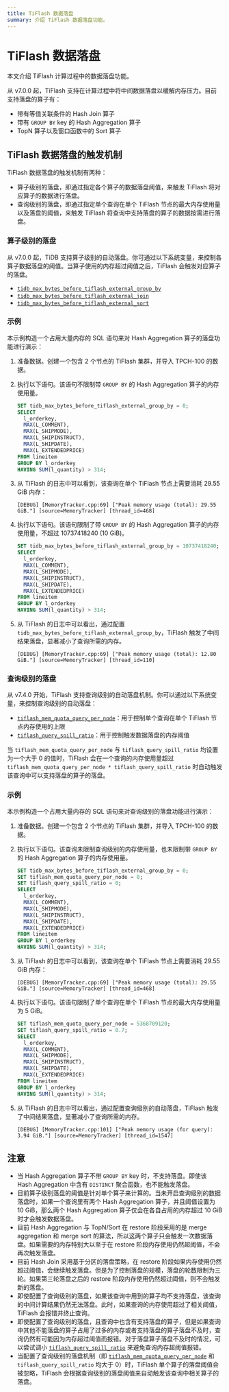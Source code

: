 ```yaml
---
title: TiFlash 数据落盘
summary: 介绍 TiFlash 数据落盘功能。
---
```


# TiFlash 数据落盘

本文介绍 TiFlash 计算过程中的数据落盘功能。

从 v7.0.0 起，TiFlash 支持在计算过程中将中间数据落盘以缓解内存压力。目前支持落盘的算子有：

* 带有等值关联条件的 Hash Join 算子
* 带有 `GROUP BY` key 的 Hash Aggregation 算子
* TopN 算子以及窗口函数中的 Sort 算子

## TiFlash 数据落盘的触发机制

TiFlash 数据落盘的触发机制有两种：

* 算子级别的落盘，即通过指定各个算子的数据落盘阈值，来触发 TiFlash 将对应算子的数据进行落盘。
* 查询级别的落盘，即通过指定单个查询在单个 TiFlash 节点的最大内存使用量以及落盘的阈值，来触发 TiFlash 将查询中支持落盘的算子的数据按需进行落盘。

### 算子级别的落盘

从 v7.0.0 起，TiDB 支持算子级别的自动落盘。你可通过以下系统变量，来控制各算子数据落盘的阈值。当算子使用的内存超过阈值之后，TiFlash 会触发对应算子的落盘。

* [`tidb_max_bytes_before_tiflash_external_group_by`](/system-variables.md#tidb_max_bytes_before_tiflash_external_group_by-从-v700-版本开始引入)
* [`tidb_max_bytes_before_tiflash_external_join`](/system-variables.md#tidb_max_bytes_before_tiflash_external_join-从-v700-版本开始引入)
* [`tidb_max_bytes_before_tiflash_external_sort`](/system-variables.md#tidb_max_bytes_before_tiflash_external_sort-从-v700-版本开始引入)

### 示例

本示例构造一个占用大量内存的 SQL 语句来对 Hash Aggregation 算子的落盘功能进行演示：

1. 准备数据。创建一个包含 2 个节点的 TiFlash 集群，并导入 TPCH-100 的数据。
2. 执行以下语句。该语句不限制带 `GROUP BY` 的 Hash Aggregation 算子的内存使用量。

    ```sql
    SET tidb_max_bytes_before_tiflash_external_group_by = 0;
    SELECT
      l_orderkey,
      MAX(L_COMMENT),
      MAX(L_SHIPMODE),
      MAX(L_SHIPINSTRUCT),
      MAX(L_SHIPDATE),
      MAX(L_EXTENDEDPRICE)
    FROM lineitem
    GROUP BY l_orderkey
    HAVING SUM(l_quantity) > 314;
    ```

3. 从 TiFlash 的日志中可以看到，该查询在单个 TiFlash 节点上需要消耗 29.55 GiB 内存：

    ```
    [DEBUG] [MemoryTracker.cpp:69] ["Peak memory usage (total): 29.55 GiB."] [source=MemoryTracker] [thread_id=468]
    ```

4. 执行以下语句。该语句限制了带 `GROUP BY` 的 Hash Aggregation 算子的内存使用量，不超过 10737418240 (10 GiB)。

    ```sql
    SET tidb_max_bytes_before_tiflash_external_group_by = 10737418240;
    SELECT
      l_orderkey,
      MAX(L_COMMENT),
      MAX(L_SHIPMODE),
      MAX(L_SHIPINSTRUCT),
      MAX(L_SHIPDATE),
      MAX(L_EXTENDEDPRICE)
    FROM lineitem
    GROUP BY l_orderkey
    HAVING SUM(l_quantity) > 314;
    ```

5. 从 TiFlash 的日志中可以看出，通过配置 `tidb_max_bytes_before_tiflash_external_group_by`，TiFlash 触发了中间结果落盘，显著减小了查询所需的内存。

    ```
    [DEBUG] [MemoryTracker.cpp:69] ["Peak memory usage (total): 12.80 GiB."] [source=MemoryTracker] [thread_id=110]
    ```

### 查询级别的落盘

从 v7.4.0 开始，TiFlash 支持查询级别的自动落盘机制。你可以通过以下系统变量，来控制查询级别的自动落盘：

* [`tiflash_mem_quota_query_per_node`](/system-variables.md#tiflash_mem_quota_query_per_node-从-v740-版本开始引入)：用于控制单个查询在单个 TiFlash 节点内存使用的上限
* [`tiflash_query_spill_ratio`](/system-variables.md#tiflash_query_spill_ratio-从-v740-版本开始引入)：用于控制触发数据落盘的内存阈值

当 `tiflash_mem_quota_query_per_node` 与 `tiflash_query_spill_ratio` 均设置为一个大于 0 的值时，TiFlash 会在一个查询的内存使用量超过 `tiflash_mem_quota_query_per_node * tiflash_query_spill_ratio` 时自动触发该查询中可以支持落盘的算子的落盘。

### 示例

本示例构造一个占用大量内存的 SQL 语句来对查询级别的落盘功能进行演示：

1. 准备数据。创建一个包含 2 个节点的 TiFlash 集群，并导入 TPCH-100 的数据。
2. 执行以下语句。该查询未限制查询级别的内存使用量，也未限制带 `GROUP BY` 的 Hash Aggregation 算子的内存使用量。

    ```sql
    SET tidb_max_bytes_before_tiflash_external_group_by = 0;
    SET tiflash_mem_quota_query_per_node = 0;
    SET tiflash_query_spill_ratio = 0;
    SELECT
      l_orderkey,
      MAX(L_COMMENT),
      MAX(L_SHIPMODE),
      MAX(L_SHIPINSTRUCT),
      MAX(L_SHIPDATE),
      MAX(L_EXTENDEDPRICE)
    FROM lineitem
    GROUP BY l_orderkey
    HAVING SUM(l_quantity) > 314;
    ```

3. 从 TiFlash 的日志中可以看到，该查询在单个 TiFlash 节点上需要消耗 29.55 GiB 内存：

    ```
    [DEBUG] [MemoryTracker.cpp:69] ["Peak memory usage (total): 29.55 GiB."] [source=MemoryTracker] [thread_id=468]
    ```

4. 执行以下语句。该语句限制了单个查询在单个 TiFlash 节点的最大内存使用量为 5 GiB。

    ```sql
    SET tiflash_mem_quota_query_per_node = 5368709120;
    SET tiflash_query_spill_ratio = 0.7;
    SELECT
      l_orderkey,
      MAX(L_COMMENT),
      MAX(L_SHIPMODE),
      MAX(L_SHIPINSTRUCT),
      MAX(L_SHIPDATE),
      MAX(L_EXTENDEDPRICE)
    FROM lineitem
    GROUP BY l_orderkey
    HAVING SUM(l_quantity) > 314;
    ```

5. 从 TiFlash 的日志中可以看出，通过配置查询级别的自动落盘，TiFlash 触发了中间结果落盘，显著减小了查询所需的内存。

    ```
    [DEBUG] [MemoryTracker.cpp:101] ["Peak memory usage (for query): 3.94 GiB."] [source=MemoryTracker] [thread_id=1547]
    ```


## 注意

* 当 Hash Aggregation 算子不带 `GROUP BY` key 时，不支持落盘。即使该 Hash Aggregation 中含有 `DISTINCT` 聚合函数，也不能触发落盘。
* 目前算子级别落盘的阈值是针对单个算子来计算的。当未开启查询级别的数据落盘时，如果一个查询里有两个 Hash Aggregation 算子，并且阈值设置为 10 GiB，那么两个 Hash Aggregation 算子仅会在各自占用的内存超过 10 GiB 时才会触发数据落盘。
* 目前 Hash Aggregation 与 TopN/Sort 在 restore 阶段采用的是 merge aggregation 和 merge sort 的算法，所以这两个算子只会触发一次数据落盘。如果需要的内存特别大以至于在 restore 阶段内存使用仍然超阈值，不会再次触发落盘。
* 目前 Hash Join 采用基于分区的落盘策略，在 restore 阶段如果内存使用仍然超过阈值，会继续触发落盘。但是为了控制落盘的规模，落盘的轮数限制为三轮。如果第三轮落盘之后的 restore 阶段内存使用仍然超过阈值，则不会触发新的落盘。
* 即使配置了查询级别的落盘，如果该查询中用到的算子均不支持落盘，该查询的中间计算结果仍然无法落盘。此时，如果查询的内存使用超过了相关阈值，TiFlash 会报错并终止查询。
* 即使配置了查询级别的落盘，且查询中也含有支持落盘的算子，但是如果查询中其他不能落盘的算子占用了过多的内存或者支持落盘的算子落盘不及时，查询仍然有可能因为内存超过阈值而报错。对于落盘算子落盘不及时的情况，可以尝试调小 [`tiflash_query_spill_ratio`](/system-variables.md#tiflash_query_spill_ratio-从-v740-版本开始引入) 来避免查询内存超阈值报错。
* 当配置了查询级别的落盘机制（即 [`tiflash_mem_quota_query_per_node`](/system-variables.md#tiflash_query_spill_ratio) 和 `tiflash_query_spill_ratio` 均大于 0）时，TiFlash 单个算子的落盘阈值会被忽略，TiFlash 会根据查询级别的落盘阈值来自动触发该查询中相关算子的落盘。
